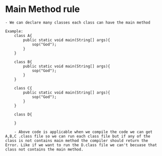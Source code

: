 # Main Method rule
    - We can declare many classes each class can have the main method

    Example:
        class A{
            public static void main(String[] args){
                sop("God");
            }
        }

        class B{
            public static void main(String[] args){
                sop("God");
            }
        }

        class C{
            public static void main(String[] args){
                sop("God");
            }
        }

        class D{
            
        }

        - Above code is applicable when we compile the code we can get A,B,C .class file so we can run each class file but if any of the class is not contains main method the compiler should return the Error. Like if we want to run the D.class file we can't becuase that class not contains the main method.
